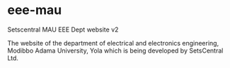 # eee-mau
Setscentral MAU EEE Dept website v2


The website of the department of electrical and electronics engineering, Modibbo Adama University, Yola which is being developed by SetsCentral Ltd.
